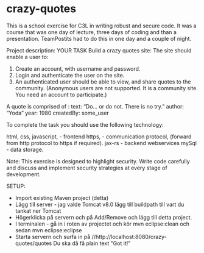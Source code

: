 # crazy-quotes
This is a school exercise for C3L in writing robust and secure code. It was a course that was one day of lecture, three days of coding and than a presentation. TeamPostits had to do this in one day and a couple of night. 

Project description: 
YOUR TASK
Build a crazy quotes site:
The site should enable a user to:
1) Create an account, with username and password.
2) Login and authenticate the user on the site.
3) An authenticated user should be able to view, and share quotes to the community.
(Anonymous users are not supported. It is a community site. You need an account to participate.)

A quote is comprised of :
text: “Do... or do not. There is no try.” author: “Yoda”
year: 1980
createdBy: some_user

To complete the task you should use the following technology:

html, css, javascript, - frontend
https, - communication protocol, (forward from http protocol to https if required). jax-rs - backend webservices
mySql - data storage.

Note: This exercise is designed to highlight security. Write code carefully and discuss and implement security strategies at every stage of development.

SETUP: 
- Import existing Maven project (detta)
- Lägg till server - jag valde Tomcat v8.0 lägg till buildpath till vart du tankat ner Tomcat
- Högerklicka på servern och på Add/Remove och lägg till detta project. 
- I terminalen - gå in i roten av projectet och kör mvn eclipse:clean och sedan mvn eclipse:eclipse
- Starta servern och surfa in på //http://localhost:8080/crazy-quotes/quotes Du ska då få plain text "Got it!"
